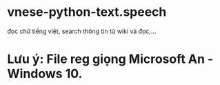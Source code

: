# vnese-python-text.speech
đọc chữ tiếng việt, search thông tin từ wiki và đọc,...
# Lưu ý: File reg giọng Microsoft An - Windows 10.
